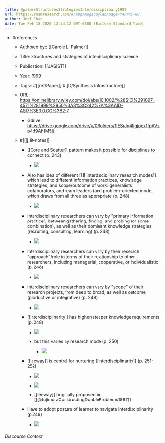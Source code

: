 ```yaml
---
title: @palmerStructuresStrategiesInterdisciplinary1999
url: https://roamresearch.com/#/app/megacoglab/page/Y4P4x5-HU
author: Joel Chan
date: Tue Feb 18 2020 12:34:12 GMT-0500 (Eastern Standard Time)
---
```


- #references

    - Authored by:: [[Carole L. Palmer]]

    - Title: Structures and strategies of interdisciplinary science

    - Publication: [[JASIST]]

    - Year: 1999

    - Tags:: #[[ref/Paper]] #[[D/Synthesis Infrastructure]]

    - URL: https://onlinelibrary.wiley.com/doi/abs/10.1002/%28SICI%291097-4571%281999%2950%3A3%3C242%3A%3AAID-ASI7%3E3.0.CO%3B2-7

        - Gdrive: https://drive.google.com/drive/u/0/folders/1IESrJn4fjgjpcx1fpAVzp4tf9Ah1M5lj

    - #[[📝 lit-notes]]

        - [[Core and Scatter]] pattern makes it possible for disciplines to connect (p. 243)

            - ![](https://firebasestorage.googleapis.com/v0/b/firescript-577a2.appspot.com/o/imgs%2Fapp%2Fmegacoglab%2F8LSqPjuy5k?alt=media&token=1d207673-eee6-4cfe-a1b6-d524cce7ad9a)

        - Also has idea of different [[🧱 interdisciplinary research modes]], which lead to different information practices, knowledge strategies, and scope/outcome of work: generalists, collaborators, and team leaders (and problem-oriented mode, which draws from all three as appropriate (p. 248)

            - ![](https://firebasestorage.googleapis.com/v0/b/firescript-577a2.appspot.com/o/imgs%2Fapp%2Fmegacoglab%2FT68sMfpBP6?alt=media&token=96c45eef-67ee-4500-8034-2fab3767640f)

        - Interdisciplinary researchers can vary by "primary information practice", between gathering, finding, and probing (or some combination), as well as their dominant knowledge strategies (recruiting, consulting, learning) (p. 248)

            - ![](https://firebasestorage.googleapis.com/v0/b/firescript-577a2.appspot.com/o/imgs%2Fapp%2Fmegacoglab%2FDiCxdjhWXk?alt=media&token=19a77c80-1845-46e0-adeb-f608934037b4)

        - Interdisciplinary researchers can vary by their research "approach"/role in terms of their relationship to other researchers, including managerial, cooperative, or individualistic (p. 248)

            - ![](https://firebasestorage.googleapis.com/v0/b/firescript-577a2.appspot.com/o/imgs%2Fapp%2Fmegacoglab%2FEL12oX4ZUK?alt=media&token=33771974-05ab-48cd-a5ad-f989234357aa)

        - Interdisciplinary researchers can vary by "scope" of their research projects, from deep to broad, as well as outcome (productive or integrative) (p. 248)

            - ![](https://firebasestorage.googleapis.com/v0/b/firescript-577a2.appspot.com/o/imgs%2Fapp%2Fmegacoglab%2FzsAXdKtayM?alt=media&token=370db2d9-04be-4358-8ae5-88eee889698a)

        - [[interdisciplinarity]] has higher/steeper knowledge requirements (p. 248)

            - ![](https://firebasestorage.googleapis.com/v0/b/firescript-577a2.appspot.com/o/imgs%2Fapp%2Fmegacoglab%2FFQfWtXwxPE?alt=media&token=fbce3006-608c-4537-9803-d9568acc5200)

            - but this varies by research mode (p. 250)

                - ![](https://firebasestorage.googleapis.com/v0/b/firescript-577a2.appspot.com/o/imgs%2Fapp%2Fmegacoglab%2FnClDFDcFLI?alt=media&token=df0e4c01-d90f-43a7-978d-426255b74a52)

        - [[leeway]] is central for nurturing [[interdisciplinarity]] (p. 251-252)

            - ![](https://firebasestorage.googleapis.com/v0/b/firescript-577a2.appspot.com/o/imgs%2Fapp%2Fmegacoglab%2FryujR_ERaC?alt=media&token=2c416ee4-787f-4258-8248-8ab7d41e8db4)

            - ![](https://firebasestorage.googleapis.com/v0/b/firescript-577a2.appspot.com/o/imgs%2Fapp%2Fmegacoglab%2F0xk4EFBQwU?alt=media&token=857d5888-597f-447e-b802-ef8a89aba126)

            - [[leeway]] originally proposed in [[@fujimuraConstructingDoableProblems1987]]

        - Have to adopt posture of learner to navigate interdisciplinarity (p.249)

            - ![](https://firebasestorage.googleapis.com/v0/b/firescript-577a2.appspot.com/o/imgs%2Fapp%2Fmegacoglab%2FDpN7XwImrs?alt=media&token=ad874099-f32d-43b9-ab21-fa9df56a3a23)

###### Discourse Context


